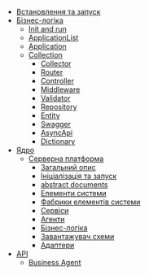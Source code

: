 - [Встановлення та запуск]()
- [Бізнес-логіка]()
  - [Init and run]()
  - [ApplicationList](./server-business-logic/application-list.md)
  - [Application](./server-business-logic/application.md)
  - [Collection](./server-business-logic/collection.md)
    - [Collector](./server-business-logic/collector.md)
    - [Router](./server-business-logic/router.md)
    - [Controller](./server-business-logic/controller.md)
    - [Middleware](./server-business-logic/middleware.md)
    - [Validator](./server-business-logic/validator.md)
    - [Repository](./server-business-logic/repository.md)
    - [Entity](./server-business-logic/entity.md)
    - [Swagger](./server-business-logic/swagger.md)
    - [AsyncApi](./server-business-logic/asyncapi.md)
    - [Dictionary](./server-business-logic/dictionary.md)
- [Ядро](main.md)
  - [Серверна платформа](server-platform/server-platform.md)
    - [Загальний опис](server-platform/common-description.md)
    - [Ініціалізація та запуск](server-platform/init-platform.md)
    - [abstract documents](server-platform/abstract-documents.md)
    - [Елементи системи](server-platform/server-elements.md)
    - [Фабрики елементів системи](server-platform/factories.md)
    - [Сервіси](server-platform/services.md)
    - [Агенти](server-platform/agents.md)
    - [Бізнес-логіка](server-platform/business-logic.md)
    - [Завантажувач схеми](server-platform/schema-loader.md)
    - [Адаптери](server-platform/adapters.md)
- [API]()
  - [Business Agent](./api/business-agent.md)